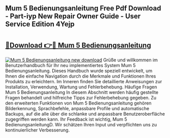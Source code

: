 ## Mum 5 Bedienungsanleitung Free Pdf Download - Part-iyp New Repair Owner Guide - User Service Edition 4Yejp

# <h2><a href="http://df37h1e.blite.top/?on=Mum+5+Bedienungsanleitung">🔗Download 👉🔴 Mum 5 Bedienungsanleitung</a></h2>

[![Mum 5 Bedienungsanleitung new download](https://i.imgur.com/lujVjoI.png)](http://df37h1e.blite.top/?on=Mum+5+Bedienungsanleitung)
Grüße und willkommen im Benutzerhandbuch für Ihr neu implementiertes System Mum 5 Bedienungsanleitung. Dieses Handbuch wurde speziell entwickelt, um Ihnen die einfache Navigation durch die Merkmale und Funktionen Ihres Produkts zu erleichtern. Im Inneren finden Sie detaillierte Anweisungen zur Installation, Verwendung, Wartung und Fehlerbehebung. Häufige Fragen Mum 5 Bedienungsanleitung In diesem Abschnitt werden häufig gestellte Fragen behandelt und hilfreiche Tipps zur Fehlerbehebung gegeben. Zu den erweiterten Funktionen von Mum 5 Bedienungsanleitung gehören Bilderkennung, Sprachbefehle, anpassbare Profile und automatische Backups, auf die alle über die schlanke und anpassbare Benutzeroberfläche zugegriffen werden kann. Ihr Feedback ist wichtig, Mum 5 BedienungsanleitungD. Wir schätzen Ihren Input und verpflichten uns zu kontinuierlicher Verbesserung.
